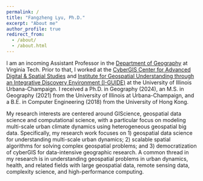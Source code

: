 ```yaml
---
permalink: /
title: "Fangzheng Lyu, Ph.D."
excerpt: "About me"
author_profile: true
redirect_from: 
  - /about/
  - /about.html
---
```



I am an incoming Assistant Professor in the [Department of Geography](https://geography.vt.edu/) at Virginia Tech. Prior to that, I worked at the [CyberGIS Center for Advanced Digital & Spatial Studies](https://cybergisxhub.cigi.illinois.edu/) and [Institute for Geospatial Understanding through an Integrative Discovery Environment (I-GUIDE)](https://i-guide.io/) at the University of Illinois Urbana-Champaign. I received a Ph.D. in Geography (2024), an M.S. in Geography (2021) from the University of Illinois at Urbana-Champaign, and a B.E. in Computer Engineering (2018) from the University of Hong Kong.

My research interests are centered around GIScience, geospatial data science and computational science, with a particular focus on modeling multi-scale urban climate dynamics using heterogeneous geospatial big data. Specifically, my research work focuses on 1) geospatial data science for understanding multi-scale urban dynamics; 2) scalable spatial algorithms for solving complex geospatial problems; and 3) democratization of cyberGIS for data-intensive geographic research. A common thread in my research is in understanding geospatial problems in urban dynamics, health, and related fields with large geospatial data, remote sensing data, complexity science, and high-performance computing.

